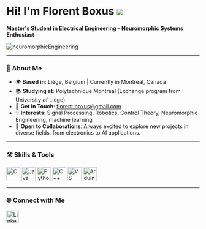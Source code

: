 # Hi! I'm Florent Boxus ![](https://user-images.githubusercontent.com/18350557/176309783-0785949b-9127-417c-8b55-ab5a4333674e.gif)
**Master's Student in Electrical Engineering – Neuromorphic Systems Enthusiast**

![neuromorphicEngineering](https://th.bing.com/th/id/R.0875818dad8adc4695c2dcc426a55ed5?rik=t05OBXNHmXywsg&pid=ImgRaw&r=0)

---

### 👋 About Me

- 🌍 **Based in**: Liège, Belgium | Currently in Montreal, Canada
- 📚 **Studying at**: Polytechnique Montreal (Exchange program from University of Liège)
- 📧 **Get in Touch**: [florent.boxus@gmail.com](mailto:florent.boxus@gmail.com)
- 💡 **Interests**: Signal Processing, Robotics, Control Theory, Neuromorphic Engineering, machine learning
- 🤝 **Open to Collaborations**: Always excited to explore new projects in diverse fields, from electronics to AI applications.

---

### 🛠️ Skills & Tools

<p align="left">
  <a href="https://docs.microsoft.com/en-us/cpp/?view=msvc-170" target="_blank"><img src="https://raw.githubusercontent.com/danielcranney/readme-generator/main/public/icons/skills/c-colored.svg" width="36" height="36" alt="C" /></a>
  <a href="https://www.oracle.com/java/technologies/javase-jdk11-downloads.html" target="_blank"><img src="https://raw.githubusercontent.com/danielcranney/readme-generator/main/public/icons/skills/java-colored.svg" width="36" height="36" alt="Java" /></a>
  <a href="https://www.python.org/" target="_blank"><img src="https://raw.githubusercontent.com/danielcranney/readme-generator/main/public/icons/skills/python-colored.svg" width="36" height="36" alt="Python" /></a>
  <a href="https://docs.microsoft.com/en-us/cpp/?view=msvc-170" target="_blank"><img src="https://raw.githubusercontent.com/danielcranney/readme-generator/main/public/icons/skills/cplusplus-colored.svg" width="36" height="36" alt="C++" /></a>
  <a href="https://code.visualstudio.com/" target="_blank"><img src="https://raw.githubusercontent.com/danielcranney/readme-generator/main/public/icons/skills/visualstudiocode.svg" width="36" height="36" alt="VS Code" /></a>
  <a href="https://store.arduino.cc/" target="_blank"><img src="https://raw.githubusercontent.com/danielcranney/readme-generator/main/public/icons/skills/arduino-colored.svg" width="36" height="36" alt="Arduino" /></a>
</p>

---

### 🌐 Connect with Me

<p align="left">
  <a href="https://www.linkedin.com/in/florent-boxus-153b7132b" target="_blank" rel="noreferrer">
    <picture>
      <source media="(prefers-color-scheme: dark)" srcset="https://raw.githubusercontent.com/danielcranney/readme-generator/main/public/icons/socials/linkedin-dark.svg" />
      <source media="(prefers-color-scheme: light)" srcset="https://raw.githubusercontent.com/danielcranney/readme-generator/main/public/icons/socials/linkedin.svg" />
      <img src="https://raw.githubusercontent.com/danielcranney/readme-generator/main/public/icons/socials/linkedin.svg" width="32" height="32" alt="LinkedIn" />
    </picture>
  </a>
</p>
